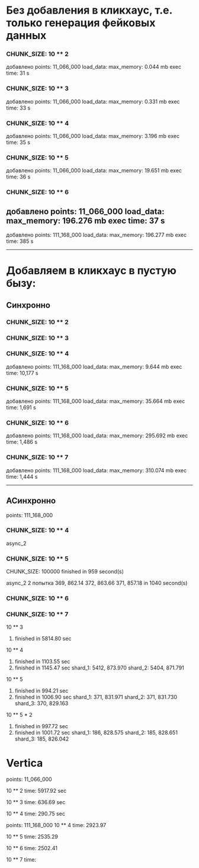 # Без добавления в кликхаус, т.е. только генерация фейковых данных

### CHUNK_SIZE: 10 ** 2
добавлено points: 11_066_000
load_data:
 max_memory: 0.044 mb
 exec time: 31 s

### CHUNK_SIZE: 10 ** 3
добавлено points: 11_066_000
load_data:
 max_memory: 0.331 mb
 exec time: 33 s

### CHUNK_SIZE: 10 ** 4
добавлено points: 11_066_000
load_data:
 max_memory: 3.196 mb
 exec time: 35 s

### CHUNK_SIZE: 10 ** 5
добавлено points: 11_066_000
load_data:
 max_memory: 19.651 mb
 exec time: 36 s

### CHUNK_SIZE: 10 ** 6
добавлено points: 11_066_000
load_data:
 max_memory: 196.276 mb
 exec time: 37 s
--
добавлено points: 111_168_000
load_data:
 max_memory: 196.277 mb
 exec time: 385 s

---------------------------------------------------------------------------------------------------

# Добавляем в кликхаус в пустую бызу:

## Синхронно


### CHUNK_SIZE: 10 ** 2


### CHUNK_SIZE: 10 ** 3


### CHUNK_SIZE: 10 ** 4
добавлено points: 111_168_000
load_data:
 max_memory: 9.644 mb
 exec time: 10,177 s


### CHUNK_SIZE: 10 ** 5
добавлено points: 111_168_000
load_data:
 max_memory: 35.664 mb
 exec time: 1,691 s

### CHUNK_SIZE: 10 ** 6
добавлено points: 111_168_000
load_data:
 max_memory: 295.692 mb
 exec time: 1,486 s

### CHUNK_SIZE: 10 ** 7
добавлено points: 111_168_000
load_data:
 max_memory: 310.074 mb
 exec time: 1,444 s

---------------------------------------------------------------------------------------------------

## АСинхронно
points: 111_168_000

### CHUNK_SIZE: 10 ** 4
async_2

### CHUNK_SIZE: 10 ** 5
CHUNK_SIZE: 100000
finished in 959 second(s)

async_2
2 попытка
369, 862.14
372, 863.66
371, 857.18
in 1040 second(s)
### CHUNK_SIZE: 10 ** 6
### CHUNK_SIZE: 10 ** 7


10 ** 3
1. finished in 5814.80 sec

10 ** 4
1. finished in 1103.55 sec
2. finished in 1145.47 sec
shard_1: 5412, 873.970
shard_2: 5404, 871.791

10 ** 5
1. finished in 994.21 sec
2. finished in 1006.90 sec
shard_1: 371, 831.971
shard_2: 371, 831.730
shard_3: 370, 829.163

10 ** 5 * 2
1. finished in 997.72 sec
2. finished in 1001.72 sec
shard_1: 186, 828.575
shard_2: 185, 828.651
shard_3: 185, 826.042


# Vertica

points: 11_066_000

10 ** 2
time: 5917.92 sec

10 ** 3
time: 636.69 sec

10 ** 4
time: 290.75 sec


points: 111_168_000
10 ** 4
time: 2923.97

10 ** 5
time: 2535.29

10 ** 6
time: 2502.41

10 ** 7
time: 
